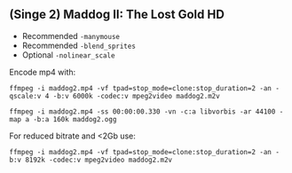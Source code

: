 ## (Singe 2) Maddog II: The Lost Gold HD

* Recommended `-manymouse`
* Recommended `-blend_sprites`
* Optional `-nolinear_scale`

Encode mp4 with:

    ffmpeg -i maddog2.mp4 -vf tpad=stop_mode=clone:stop_duration=2 -an -qscale:v 4 -b:v 6000k -codec:v mpeg2video maddog2.m2v

    ffmpeg -i maddog2.mp4 -ss 00:00:00.330 -vn -c:a libvorbis -ar 44100 -map a -b:a 160k maddog2.ogg


For reduced bitrate and <2Gb use:

    ffmpeg -i maddog2.mp4 -vf tpad=stop_mode=clone:stop_duration=2 -an -b:v 8192k -codec:v mpeg2video maddog2.m2v
